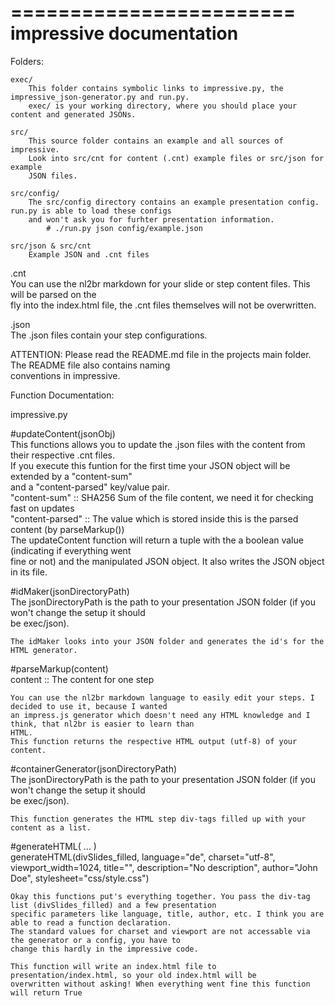========================
impressive documentation
========================

Folders:  

    exec/  
        This folder contains symbolic links to impressive.py, the impressive_json-generator.py and run.py.  
        exec/ is your working directory, where you should place your content and generated JSONs.  
  
    src/  
        This source folder contains an example and all sources of impressive.  
        Look into src/cnt for content (.cnt) example files or src/json for example  
        JSON files.  
  
    src/config/  
        The src/config directory contains an example presentation config. run.py is able to load these configs  
        and won't ask you for furhter presentation information.  
            # ./run.py json config/example.json  
  
    src/json & src/cnt  
        Example JSON and .cnt files  
  
  
.cnt  
    You can use the nl2br markdown for your slide or step content files. This will be parsed on the  
    fly into the index.html file, the .cnt files themselves will not be overwritten.  
  
.json  
    The .json files contain your step configurations.  
  
ATTENTION: Please read the README.md file in the projects main folder. The README file also contains naming  
conventions in impressive.  
  

Function Documentation:  
  
impressive.py  
  
#updateContent(jsonObj)  
    This functions allows you to update the .json files with the content from their respective .cnt files.  
    If you execute this funtion for the first time your JSON object will be extended by a "content-sum"  
    and a "content-parsed" key/value pair.  
    "content-sum"       ::  SHA256 Sum of the file content, we need it for checking fast on updates  
    "content-parsed"    ::  The value which is stored inside this is the parsed content (by parseMarkup())  
    The updateContent function will return a tuple with the a boolean value (indicating if everything went  
    fine or not) and the manipulated JSON object. It also writes the JSON object in its file.  
  
#idMaker(jsonDirectoryPath)  
    The jsonDirectoryPath is the path to your presentation JSON folder (if you won't change the setup it should  
    be exec/json).  
  
    The idMaker looks into your JSON folder and generates the id's for the HTML generator.  
  
#parseMarkup(content)  
    content :: The content for one step  
  
    You can use the nl2br markdown language to easily edit your steps. I decided to use it, because I wanted  
    an impress.js generator which doesn't need any HTML knowledge and I think, that nl2br is easier to learn than  
    HTML.  
    This function returns the respective HTML output (utf-8) of your content.  
  
#containerGenerator(jsonDirectoryPath)  
    The jsonDirectoryPath is the path to your presentation JSON folder (if you won't change the setup it should  
    be exec/json).  
  
    This function generates the HTML step div-tags filled up with your content as a list.  

#generateHTML( ... )  
    generateHTML(divSlides_filled, language="de", charset="utf-8", viewport_width=1024, title="", description="No description", author="John Doe", stylesheet="css/style.css")  
  
 
    Okay this functions put's everything together. You pass the div-tag list (divSlides_filled) and a few presentation  
    specific parameters like language, title, author, etc. I think you are able to read a function declaration.  
    The standard values for charset and viewport are not accessable via the generator or a config, you have to  
    change this hardly in the impressive code.  
  
    This function will write an index.html file to presentation/index.html, so your old index.html will be  
    overwritten without asking! When everything went fine this function will return True  
